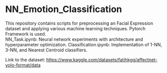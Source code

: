 # NN_Emotion_Classification
This repository contains scripts for preprocessing an Facial Expression dataset and applying various machine learning techniques. Pytorch Framework is used.  
NN_Task.ipynb: Neural network experiments with architecture and hyperparameter optimization. 
Classification.ipynb: Implementation of 1-NN, 3-NN, and Nearest Centroid classifiers.

Link to the dataset: https://www.kaggle.com/datasets/fatihkgg/affectnet-yolo-format/data
